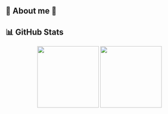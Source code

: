 ## 👋 **About me** 🚀


## 📊 **GitHub Stats**
<div align="center">
  <img src="https://github-readme-stats.vercel.app/api?username=gguip1&theme=transparent" height="165">
  <img src="https://github-readme-stats.vercel.app/api/top-langs/?username=gguip1&theme=transparent&layout=compact" height="165">
</div>

